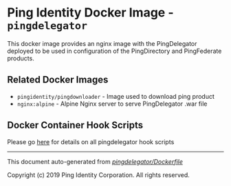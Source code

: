 
# Ping Identity Docker Image - `pingdelegator`

This docker image provides an nginx image with the PingDelegator
deployed to be used in configuration of the PingDirectory and 
PingFederate products.

## Related Docker Images
- `pingidentity/pingdownloader` - Image used to download ping product
- `nginx:alpine` - Alpine Nginx server to serve PingDelegator .war file

## Docker Container Hook Scripts
Please go [here](https://github.com/pingidentity/pingidentity-devops-getting-started/tree/master/docs/docker-images/pingdelegator/hooks/README.md) for details on all pingdelegator hook scripts

---
This document auto-generated from _[pingdelegator/Dockerfile](https://github.com/pingidentity/pingidentity-docker-builds/blob/master/pingdelegator/Dockerfile)_

Copyright (c)  2019 Ping Identity Corporation. All rights reserved.
